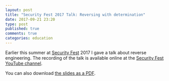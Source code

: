 ```yaml
---
layout: post
title: "Security Fest 2017 Talk: Reversing with determination"
date: 2017-09-21 23:20
type: post
published: true
comments: true
categories: education
---
```


Earlier this summer at [Security Fest](https://securityfest.com) 2017 I gave a talk about reverse engineering. The recording of the talk is available online at the [Security Fest YouTube channel](https://www.youtube.com/watch?v=Ts8QWMSm1lE).

You can also download [the slides as a PDF](/assets/other/secfest17-slides.pdf). 
